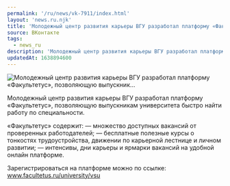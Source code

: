 ```yaml
---
permalink: '/ru/news/vk-7911/index.html'
layout: 'news.ru.njk'
title: 'Молодежный центр развития карьеры ВГУ разработал платформу «Факультетус», позволяющую выпускник…'
source: ВКонтакте
tags:
  - news_ru
description: 'Молодежный центр развития карьеры ВГУ разработал платформу «Факультетус», позволяющую выпускник…'
updatedAt: 1638894600
---
```

![Молодежный центр развития карьеры ВГУ разработал платформу «Факультетус», позволяющую выпускник…](https://sun9-41.userapi.com/sun9-53/impg/AvoBHKoROD-IwkF40lxrl3tlJgafJGuS8BmkWg/z9EHqzUkN9o.jpg?size=1080x1080&quality=96&sign=c24818c490000244b280004ccfaab8df&c_uniq_tag=bnVD_MN5r9ktf28FZ4zAWVQnGjX4BelQcdtaQLfX_MM&type=album)

Молодежный центр развития карьеры ВГУ разработал платформу «Факультетус», позволяющую выпускникам университета быстро найти работу по специальности.

«Факультетус» содержит:
— множество доступных вакансий от проверенных работодателей;
— бесплатные полезные курсы о тонкостях трудоустройства, движении по карьерной лестнице и личном развитии;
— интенсивы, дни карьеры и ярмарки вакансий на удобной онлайн платформе.

Зарегистрироваться на платформе можно по ссылке: www.facultetus.ru/university/vsu
